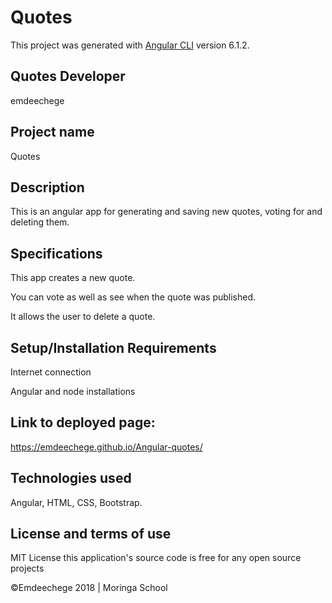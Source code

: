 # Quotes

This project was generated with [Angular CLI](https://github.com/angular/angular-cli) version 6.1.2.

## Quotes Developer
emdeechege

## Project name
Quotes

## Description
This is an angular app for generating and saving new quotes, voting for  and deleting them.

## Specifications
This app creates a new quote.

You can vote as well as see when the quote was published.

It allows the user to delete a quote.

## Setup/Installation Requirements
Internet connection

Angular and node installations

## Link to deployed page:
<https://emdeechege.github.io/Angular-quotes/>

## Technologies used
Angular, HTML, CSS, Bootstrap.

## License and terms of use
MIT License this application's source code is free for any open source projects

©Emdeechege 2018 | Moringa School
